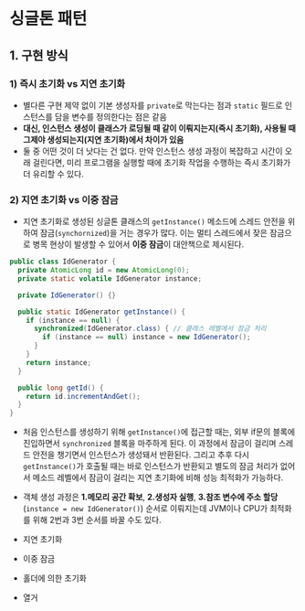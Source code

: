 # 싱글톤 패턴

## 1. 구현 방식
### 1) 즉시 초기화 vs 지연 초기화
- 별다른 구현 제약 없이 기본 생성자를 `private`로 막는다는 점과 `static` 필드로 인스턴스를 담을 변수를 정의한다는 점은 같음
- **대신, 인스턴스 생성이 클래스가 로딩될 때 같이 이뤄지는지(즉시 초기화), 사용될 때 그제야 생성되는지(지연 초기화)에서 차이가 있음**
- 둘 중 어떤 것이 더 낫다는 건 없다. 만약 인스턴스 생성 과정이 복잡하고 시간이 오래 걸린다면, 미리 프로그램을 실행할 때에 초기화 작업을 수행하는 즉시 초기화가 더 유리할 수 있다.
### 2) 지연 초기화 vs 이중 잠금
- 지연 초기화로 생성된 싱글톤 클래스의 `getInstance()` 메소드에 스레드 안전을 위하여 잠금(`synchornized`)을 거는 경우가 많다. 이는 멀티 스레드에서 잦은 잠금으로 병목 현상이 발생할 수 있어서 **이중 잠금**이 대안책으로 제시된다.
```java
public class IdGenerator {
  private AtomicLong id = new AtomicLong(0);
  private static volatile IdGenerator instance;

  private IdGenerator() {}

  public static IdGenerator getInstance() {
    if (instance == null) {
      synchronized(IdGenerator.class) { // 클래스 레벨에서 잠금 처리
        if (instance == null) instance = new IdGenerator();
      }
    }
    return instance;
  }

  public long getId() {
    return id.incrementAndGet();
  }
}
```
- 처음 인스턴스를 생성하기 위해 `getInstance()`에 접근할 때는, 외부 if문의 블록에 진입하면서 `synchronized` 블록을 마주하게 된다. 이 과정에서 잠금이 걸리며 스레드 안전을 챙기면서 인스턴스가 생성돼서 반환된다. 그리고 추후 다시 `getInstance()`가 호출될 때는 바로 인스턴스가 반환되고 별도의 잠금 처리가 없어서 메소드 레벨에서 잠금이 걸리는 지연 초기화에 비해 성능 최적화가 가능하다.
- 객체 생성 과정은 **1.메모리 공간 확보**, **2.생성자 실행**, **3.참조 변수에 주소 할당**(`instance = new IdGenerator()`) 순서로 이뤄지는데 JVM이나 CPU가 최적화를 위해 2번과 3번 순서를 바꿀 수도 있다.

- 지연 초기화
- 이중 잠금
- 홀더에 의한 초기화
- 열거
